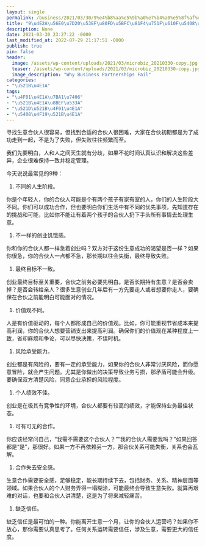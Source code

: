 ```yaml
---
layout: single
permalink: /business/2021/03/30/9%e4%b8%aa%e5%9b%a0%e7%b4%a0%e5%8f%af%e8%83%bd%e5%af%bc%e8%87%b4%e7%94%9f%e6%84%8f%e5%90%88%e4%bc%99%e5%a4%b1%e8%b4%a5/
title: "9\u4E2A\u56E0\u7D20\u53EF\u80FD\u5BFC\u81F4\u751F\u610F\u5408\u4F19\u5931\u8D25"
description: None
date: 2021-03-30 23:27:22 -0000
last_modified_at: 2022-07-29 21:17:51 -0000
publish: true
pin: false
header:
  image: /assets/wp-content/uploads/2021/03/microbiz_20210330-copy.jpg
  teaser: /assets/wp-content/uploads/2021/03/microbiz_20210330-copy.jpg
  image_description: "Why Business Partnerships Fail"
categories:
- "\u521B\u4E1A"
tags:
- "\u4F01\u4E1A\u7BA1\u7406"
- "\u521B\u4E1A\u8BEF\u533A"
- "\u521D\u521B\u4F01\u4E1A"
- "\u5408\u4F19\u521B\u4E1A"
---
```

寻找生意合伙人很容易，但找到合适的合伙人很困难，大家在合伙初期都是为了成功走到一起，不是为了失败，但失败往往频繁而至。

我们先要明白，人和人之间天生就有分歧，如果不花时间认真认识和解决这些差异，企业很难保持一致并稳定管理。

今天说说最常见的9种：

  1. 不同的人生阶段。

你是个年轻人，你的合伙人可能是个有两个孩子有家有室的人，你们的人生阶段大不同。你们可以成功合作，但也要明白你们生活中有不同的优先事项，先知道存在的挑战和可能，比如你不能让有着两个孩子的合伙人扔下手头所有事情去处理生意。

  1. 不一样的创业饥饿感。

你和你的合伙人都一样急着创业吗？双方对于这份生意成功的渴望是否一样？如果你很急，你的合伙人一点都不急，那长期以往会失衡，最终导致失败。

  1. 最终目标不一致。

创业最终目标至关重要，合伙之前务必要先明白。是否长期持有生意？是否会卖掉？是否会转给亲人？很多生意创业几年后有一方先要走人或者想要你走人，要确保在合伙之前能明白可能面对的情况。

  1. 价值观不同。

人是有价值驱动的，每个人都形成自己的价值观。比如，你可能重视节省成本来提高利润，你的合伙人想要营销支出来提高利润。确保你们的价值观在某种程度上一致，省却麻烦和争论，可以尽快决策，不误时机。

  1. 风险承受能力。

创业都是有风险的，要有一定的承受能力，如果你的合伙人非常讨厌风险，而你愿意冒险，就会产生问题。尤其是你做出的决策导致业务亏损，那矛盾可能会升级。要确保双方清楚风险，同意企业承担的风险程度。

  1. 个人绩效不佳。

创业是在极其有竞争性的环境，合伙人都要有较高的绩效，才能保持业务最佳状态。

  1. 可有可无的合作。

你应该经常问自己，“我需不需要这个合伙人？”“我的合伙人需要我吗？”如果回答都是“是”，那很好。如果一方不再依赖另一方，那合伙关系可能失衡，关系也会瓦解。

  1. 合作失去安全感。

生意合作需要安全感，足够稳定，能长期持续下去，包括财务、关系、精神层面等领域。如果合伙人的个人财务弄得一塌糊涂，可能最终会导致生意失败。就算再艰难的对话，也要和合伙人讲清楚，这是为了将来减轻痛苦。

  1. 缺乏信任。

缺乏信任是最可怕的一种。你能离开生意一个月，让你的合伙人运营吗？如果你不放心，那你需要认真思考了。任何关系运转需要信任，涉及生意，需要更大的信任度。
